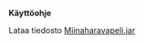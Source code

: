 **Käyttöohje**

Lataa tiedosto [Miinaharavapeli.jar](https://github.com/UndergroundSea/ot-harjoitustyo/releases/tag/Viikko7)

